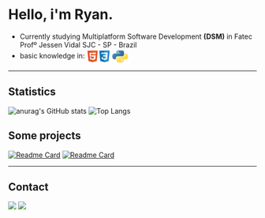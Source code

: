 # Hello, i'm Ryan.

- Currently studying Multiplatform Software Development **(DSM)** in Fatec Profº Jessen Vidal SJC - SP - Brazil
- basic knowledge in: <img align="center" alt="HTML" height="24" width="24" src="https://raw.githubusercontent.com/devicons/devicon/master/icons/html5/html5-original.svg"><img align="center" alt="CSS" height="24" width="24" src="https://raw.githubusercontent.com/devicons/devicon/master/icons/css3/css3-original.svg"><img align="center" alt="Rafa-Python" height="30" width="40" src="https://raw.githubusercontent.com/devicons/devicon/master/icons/python/python-original.svg"> 
  
---

## Statistics

![anurag's GitHub stats](https://github-readme-stats.vercel.app/api?username=ryanvdaraujo&theme=gruvbox)
![Top Langs](https://github-readme-stats.vercel.app/api/top-langs/?username=ryanvdaraujo&layout=compact&theme=gruvbox)

## Some projects

[![Readme Card](https://github-readme-stats.vercel.app/api/pin/?username=ryanvdaraujo&repo=Dev_web&theme=gruvbox)](https://github.com/ryanvdaraujo/Dev_web)
[![Readme Card](https://github-readme-stats.vercel.app/api/pin/?username=ryanvdaraujo&repo=jokenpy&theme=gruvbox)](https://github.com/ryanvdaraujo/Jokenpy)

---

## Contact

<div> 
  <a href="https://www.instagram.com/ryan_araujo_04/" target="_blank"><img src="https://img.shields.io/badge/-Instagram-%23E4405F?style=for-the-badge&logo=instagram&logoColor=white" target="_blank"></a>
  <a href="https://www.linkedin.com/in/#/" target="_blank"><img src="https://img.shields.io/badge/-LinkedIn-%230077B5?style=for-the-badge&logo=linkedin&logoColor=white" target="_blank"></a> 
</div>
